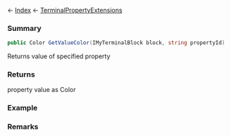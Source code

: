 ← [Index](Api-Index) ← [TerminalPropertyExtensions](Sandbox.ModAPI.Interfaces.TerminalPropertyExtensions)

### Summary

```csharp
public Color GetValueColor(IMyTerminalBlock block, string propertyId)
```

Returns value of specified property

### Returns

property value as Color

### Example

### Remarks

